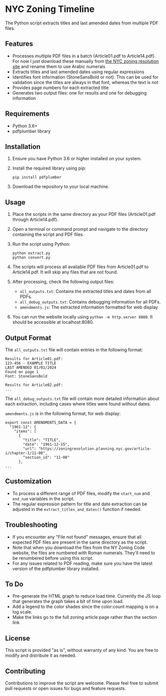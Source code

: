 # NYC Zoning Timeline

The Python script extracts titles and last amended dates from multiple PDF files.

## Features

- Processes multiple PDF files in a batch (Article01.pdf to Article14.pdf). For now I just download these manually from [the NYC zoning resolution site](https://zoningresolution.planning.nyc.gov) and rename them to use Arabic numerals
- Extracts titles and last amended dates using regular expressions
- Identifies font information (StoneSansBold or not). This can be used for validation since the titles are always in that font, whereas the text is not
- Provides page numbers for each extracted title
- Generates two output files: one for results and one for debugging information

## Requirements

- Python 3.6+
- pdfplumber library

## Installation

1. Ensure you have Python 3.6 or higher installed on your system.
2. Install the required library using pip:

   ```
   pip install pdfplumber
   ```

3. Download the repository to your local machine.

## Usage

1. Place the scripts in the same directory as your PDF files (Article01.pdf through Article14.pdf).

2. Open a terminal or command prompt and navigate to the directory containing the script and PDF files.

3. Run the script using Python:

   ```
   python extract.py
   python convert.py
   ```

4. The scripts will process all available PDF files from Article01.pdf to Article14.pdf. It will skip any files that are not found.

5. After processing, check the following output files:
   - `all_outputs.txt`: Contains the extracted titles and dates from all PDFs.
   - `all_debug_outputs.txt`: Contains debugging information for all PDFs.
   - `amendments.js`: The extracted information formatted for web display 

6. You can run the website locally using `python -m http.server 8080`. It should be accessible at localhost:8080.

## Output Format

The `all_outputs.txt` file will contain entries in the following format:

```
Results for Article01.pdf:
123-456 - EXAMPLE TITLE
LAST AMENDED 01/01/2024
Found on page 1
Font: StoneSansBold

Results for Article02.pdf:
...
```

The `all_debug_outputs.txt` file will contain more detailed information about each extraction, including cases where titles were found without dates.

`amendments.js` is in the following format, for web display:

```
export const AMENDMENTS_DATA = {
  "1961-12": {
    "items": [
      {
        "title": "TITLE",
        "date": "1961-12-15",
        "url": "https://zoningresolution.planning.nyc.gov/article-i/chapter-1/11-00",
        "section_id": "11-00"
      },
...
```

## Customization

- To process a different range of PDF files, modify the `start_num` and `end_num` variables in the script.
- The regular expression pattern for title and date extraction can be adjusted in the `extract_titles_and_dates()` function if needed.

## Troubleshooting

- If you encounter any "File not found" messages, ensure that all expected PDF files are present in the same directory as the script.
- Note that when you download the files from the NY Zoning Code website, the files are numbered with Roman numerals. They'll need to be renumbered before using this script.
- For any issues related to PDF reading, make sure you have the latest version of the pdfplumber library installed.

## To Do 

- Pre-generate the HTML graph to reduce load time. Currently the JS loop that generates the graph takes a bit of time upon load.
- Add a legend to the color shades since the color:count mapping is on a log scale.
- Make the links go to the full zoning article page rather than the section link

## License

This script is provided "as is", without warranty of any kind. You are free to modify and distribute it as needed.

## Contributing

Contributions to improve the script are welcome. Please feel free to submit pull requests or open issues for bugs and feature requests.
